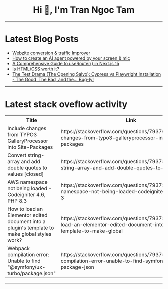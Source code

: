 <h1 align="center">Hi 👋, I'm Tran Ngoc Tam</h1>

---

# Latest Blog Posts 
<!-- BLOG-POST-LIST:START -->
- [Webzite conversion &amp; traffic Improver](https://dev.to/ayabongaqwabi/webzite-conversion-traffic-improver-716)
- [How to create an AI agent powered by your screen &amp; mic](https://dev.to/louis030195/how-to-create-an-ai-agent-powered-by-your-screen-mic-5g9b)
- [A Comprehensive Guide to useRouter&lpar;&rpar; in Next.js 15](https://dev.to/joodi/a-comprehensive-guide-to-userouter-in-nextjs-15-59bg)
- [Is HTML/CSS worth it?](https://dev.to/jekoja/is-htmlcss-worth-it-2l48)
- [The Test Drama &lpar;The Opening Salvo&rpar;: Cypress vs Playwright Installation - The Good, The Bad, and the... Bug-ly!](https://dev.to/sebastianclavijo/the-test-drama-the-opening-salvo-cypress-vs-playwright-installation-the-good-the-bad-and-4hm6)
<!-- BLOG-POST-LIST:END -->

---

# Latest stack oveflow activity
<table>
  <tr><th>Title</th><th>Link</th></tr>
  <!-- STACKOVERFLOW:START --><tr><td>Include changes from TYPO3 GalleryProcessor into Site-Packages</td><td>https://stackoverflow.com/questions/79376039/include-changes-from-typo3-galleryprocessor-into-site-packages</td></tr><tr><td>Convert string-array and add double quotes to values [closed]</td><td>https://stackoverflow.com/questions/79375879/convert-string-array-and-add-double-quotes-to-values</td></tr><tr><td>AWS namespace not being loaded - Codeigniter 4.6, PHP 8.3</td><td>https://stackoverflow.com/questions/79375704/aws-namespace-not-being-loaded-codeigniter-4-6-php-8-3</td></tr><tr><td>How to load an Elementor edited document into a plugin&#39;s template to make global styles work?</td><td>https://stackoverflow.com/questions/79375656/how-to-load-an-elementor-edited-document-into-a-plugins-template-to-make-global</td></tr><tr><td>Webpack compilation error: Unable to find &quot;@symfony/ux-turbo/package.json&quot;</td><td>https://stackoverflow.com/questions/79375612/webpack-compilation-error-unable-to-find-symfony-ux-turbo-package-json</td></tr><!-- STACKOVERFLOW:END -->
</table>

---


